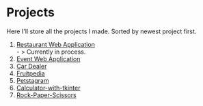# Projects
Here I'll store all the projects I made.
Sorted by newest project first.

1. [Restaurant Web Application](https://github.com/vKochanov78/RestaurantWebApp) <br /> - > Currently in process.
2. [Event Web Application](https://github.com/vKochanov78/EventApp) <br />
3. [Car Dealer](https://github.com/vKochanov78/Car-Dealer-Website) <br />
4. [Fruitpedia](https://github.com/vKochanov78/FruitpediaWebApp) <br />
5. [Petstagram](https://github.com/vKochanov78/Petstagram) <br />
6. [Calculator-with-tkinter](https://github.com/vKochanov78/Simple_Calculator-with-tkinter) <br />
7. [Rock-Paper-Scissors](https://github.com/vKochanov78/Rock-Paper-Scissors_simple_project) <br />
